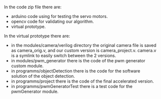 In the code zip file there are:
 - arduino code using for testing the servo motors.
 - opencv code for validating our algorithm.
 - virtual prototype.
  
In the virtual prototype there are:
 - in the modules/camera/verilog directory the original camera file is saved as camera_orig.v, and our custom version is camera_project.v. camera.v is a symlink to easily switch between the 2 versions.
 - in modules/pwm_generator there is the code of the pwm generator custom module.
 - in programms/objectDetection there is the code for the software solution of the object detection.
 - in programms/project there is the code of the final accelerated version.
 - in programms/pwmGeneratorTest there is a test code for the pwmGenerator module.
